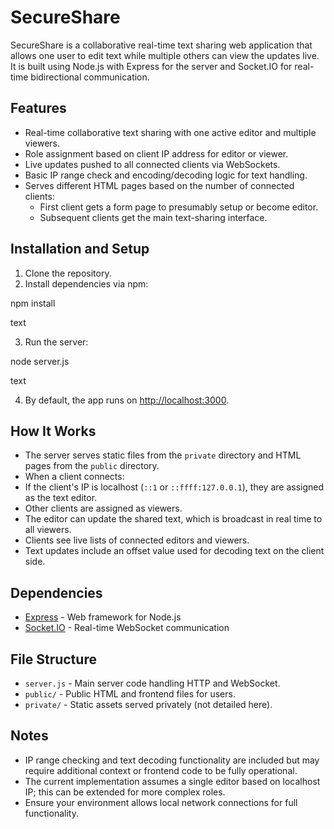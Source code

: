 # SecureShare

SecureShare is a collaborative real-time text sharing web application that allows one user to edit text while multiple others can view the updates live. It is built using Node.js with Express for the server and Socket.IO for real-time bidirectional communication.

## Features

- Real-time collaborative text sharing with one active editor and multiple viewers.
- Role assignment based on client IP address for editor or viewer.
- Live updates pushed to all connected clients via WebSockets.
- Basic IP range check and encoding/decoding logic for text handling.
- Serves different HTML pages based on the number of connected clients:
  - First client gets a form page to presumably setup or become editor.
  - Subsequent clients get the main text-sharing interface.

## Installation and Setup

1. Clone the repository.
2. Install dependencies via npm:

npm install

text

3. Run the server:

node server.js

text

4. By default, the app runs on [http://localhost:3000](http://localhost:3000).

## How It Works

- The server serves static files from the `private` directory and HTML pages from the `public` directory.
- When a client connects:
- If the client's IP is localhost (`::1` or `::ffff:127.0.0.1`), they are assigned as the text editor.
- Other clients are assigned as viewers.
- The editor can update the shared text, which is broadcast in real time to all viewers.
- Clients see live lists of connected editors and viewers.
- Text updates include an offset value used for decoding text on the client side.

## Dependencies

- [Express](https://expressjs.com/) - Web framework for Node.js
- [Socket.IO](https://socket.io/) - Real-time WebSocket communication

## File Structure

- `server.js` - Main server code handling HTTP and WebSocket.
- `public/` - Public HTML and frontend files for users.
- `private/` - Static assets served privately (not detailed here).

## Notes

- IP range checking and text decoding functionality are included but may require additional context or frontend code to be fully operational.
- The current implementation assumes a single editor based on localhost IP; this can be extended for more complex roles.
- Ensure your environment allows local network connections for full functionality.
